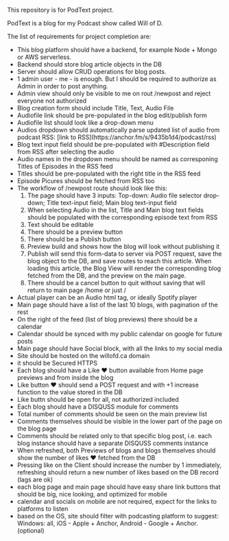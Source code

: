 This repository is for PodText project.

PodText is a blog for my Podcast show called Will of D.

The list of requirements for project completion are:
<ul>
    <li> This blog platform should have a backend, for example Node + Mongo or AWS serverless.
    <li> Backend should store blog article objects in the DB
    <li> Server should allow CRUD operations for blog posts.
    <li> 1 admin user - me - is enough. But I should be required to authorize as Admin in order to post anything.
    <li> Admin view should only be visible to me on rout /newpost and reject everyone not authorized
    <li> Blog creation form should include Title, Text, Audio File
    <li> Audiofile link should be pre-populated in the blog edit/publish form
    <li> Audiofile list should look like a drop-down menu
    <li> Audios dropdown should automatically parse updated list of audio from podcast RSS: [link to RSS](https://anchor.fm/s/9435b1d4/podcast/rss)
    <li> Blog text input field should be pre-populated with #Description field from RSS after selecting the audio
    <li> Audio names in the dropdown menu should be named as corresponing Titles of Episodes in the RSS feed
    <li> Titles should be pre-populated with the right title in the RSS feed
    <li> Episode Picures should be fetched from RSS too
    <li> The workflow of /newpost route should look like this:
        <ol>
            <li>The page should have 3 inputs: Top-down: Audio file selector drop-down; Title text-input field; Main blog text-input field
            <li>When selecting Audio in the list, Title and Main blog text fields should be populated with the corresponding episode text from RSS
            <li> Text should be editable
            <li> There should be a preview button
            <li> There should be a Publish button
            <li> Preview build and shows how the blog will look without publishing it
            <li> Publish will send this form-data to server via POST request, save the blog object to the DB, and save routes to reach this article. When loading this article, the Blog View will render the corresponding blog fetched from the DB, and the preview on the main page.
            <li> There should be a cancel button to quit without saving that will return to main page /home or just /
        </ol>
    <li> Actual player can be an Audio html tag, or ideally Spotify player
    <li> Main page should have a list of the last 10 blogs, with pagination of the rest
    <li> On the right of the feed (list of blog previews) there should be a calendar
    <li> Calendar should be synced with my public calendar on google for future posts
    <li> Main page should have Social block, with all the links to my social media
    <li> Site should be hosted on the willofd.ca domain
    <li> it should be Secured HTTPS
    <li> Each blog should have a Like ❤️ button available from Home page previews and from inside the blog
    <li> Like button ❤️ should send a POST request and with +1 increase function to the value stored in the DB
    <li> Like buttn should be open for all, not authorized included
    <li> Each blog should have a DISQUSS module for comments
    <li> Total number of comments should be seen on the main preview list
    <li> Comments themselves should be visible in the lower part of the page on the blog page
    <li> Comments should be related only to that specific blog post, i.e. each blog instance should have a separate DISQUSS comments instance
    <li> When refreshed, both Previews of blogs and blogs themselves should show the number of likes ❤️ fetched from the DB
    <li> Pressing like on the Client should increase the number by 1 immediately, refreshing should return a new number of likes based on the DB record (lags are ok)
    <li> each blog page and main page should have easy share link buttons that should be big, nice looking, and optimized for mobile
    <li> calendar and socials on mobile are not required, expect for the links to platforms to listen
    <li> based on the OS, site should filter with podcasting platform to suggest: Windows: all, iOS - Apple + Anchor, Android - Google + Anchor. (optional)
</ul>
